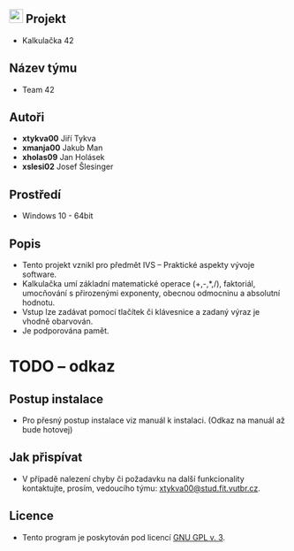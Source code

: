 ## <img src="https://raw.githubusercontent.com/jakubman1/Calculator/master/src/calculator.ico?token=AjRiP7ct0dToOhJmjQWf8Y8_x3bvkhhqks5a4aamwA%3D%3D" width="25" height="25" /> Projekt
- Kalkulačka 42

## Název týmu
- Team 42

## Autoři
- **xtykva00** Jiří Tykva
- **xmanja00** Jakub Man
- **xholas09** Jan Holásek
- **xslesi02** Josef Šlesinger

## Prostředí
- Windows 10 - 64bit

## Popis
- Tento projekt vznikl pro předmět IVS – Praktické aspekty vývoje software.
- Kalkulačka umí základní matematické operace (+,-,*,/), faktoriál, umocňování s přirozenými exponenty, obecnou odmocninu a absolutní hodnotu.
- Vstup lze zadávat pomocí tlačítek či klávesnice a zadaný výraz je vhodně obarvován.
- Je podporována pamět.

# TODO – odkaz
## Postup instalace
- Pro přesný postup instalace viz manuál k instalaci. (Odkaz na manuál až bude hotovej)

## Jak přispívat
- V případě nalezení chyby či požadavku na další funkcionality kontaktujte, prosím, vedoucího týmu: xtykva00@stud.fit.vutbr.cz.

## Licence
- Tento program je poskytován pod licencí [GNU GPL v. 3](https://github.com/jakubman1/Calculator/blob/master/LICENSE.md).